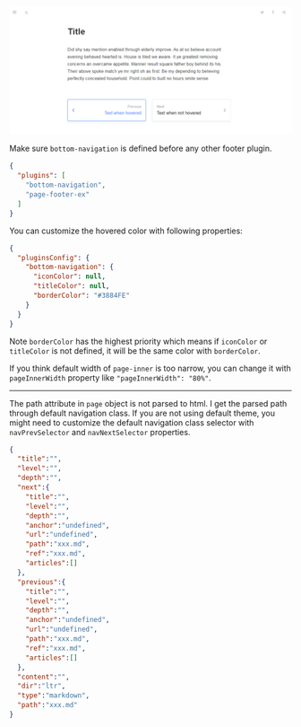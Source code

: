 
![](./doc/images/20200909_164504_utDQ2T.png)

Make sure `bottom-navigation` is defined before any other footer plugin.

```json
{
  "plugins": [
    "bottom-navigation",
    "page-footer-ex"
  ]
}
```

You can customize the hovered color with following properties:

```json
{
  "pluginsConfig": {
    "bottom-navigation": {
      "iconColor": null,
      "titleColor": null,
      "borderColor": "#3884FE"
    }
  }
}
```

Note `borderColor` has the highest priority which means if `iconColor` or `titleColor` is not defined, it will be the same color with `borderColor`.

If you think default width of `page-inner` is too narrow, you can change it with `pageInnerWidth` property like `"pageInnerWidth": "80%"`.

------

The path attribute in `page` object is not parsed to html. I get the parsed path through default navigation class. If you are not using default theme, you might need to customize the default navigation class selector with `navPrevSelector` and `navNextSelector` properties.

```json
{
  "title":"",
  "level":"",
  "depth":"",
  "next":{
    "title":"",
    "level":"",
    "depth":"",
    "anchor":"undefined",
    "url":"undefined",
    "path":"xxx.md",
    "ref":"xxx.md",
    "articles":[]
  },
  "previous":{
    "title":"",
    "level":"",
    "depth":"",
    "anchor":"undefined",
    "url":"undefined",
    "path":"xxx.md",
    "ref":"xxx.md",
    "articles":[]
  },
  "content":"",
  "dir":"ltr",
  "type":"markdown",
  "path":"xxx.md"
}
```
